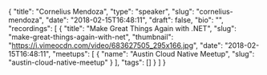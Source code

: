 {
  "title": "Cornelius Mendoza",
  "type": "speaker",
  "slug": "cornelius-mendoza",
  "date": "2018-02-15T16:48:11",
  "draft": false,
  "bio": "",
  "recordings": [
    {
      "title": "Make Great Things Again with .NET",
      "slug": "make-great-things-again-with-net",
      "thumbnail": "https://i.vimeocdn.com/video/683627505_295x166.jpg",
      "date": "2018-02-15T16:48:11",
      "meetups": [
        {
          "name": "Austin Cloud Native Meetup",
          "slug": "austin-cloud-native-meetup"
        }
      ],
      "tags": []
    }
  ]
}
